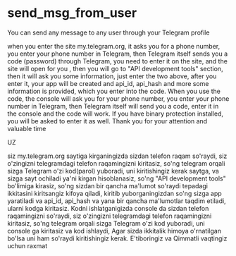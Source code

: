# send_msg_from_user
You can send any message to any user through your Telegram profile


when you enter the site my.telegram.org, it asks you for a phone number, you enter your phone number in Telegram, then Telegram itself sends you a code (password) through Telegram, you need to enter it on the site, and the site will open for you , then you will go to "API development tools" section, then it will ask you some information, just enter the two above, after you enter it, your app will be created and api_id, api_hash and more some information is provided, which you enter into the code.
When you use the code, the console will ask you for your phone number, you enter your phone number in Telegram, then Telegram itself will send you a code, enter it in the console and the code will work.
If you have binary protection installed, you will be asked to enter it as well.
Thank you for your attention and valuable time



UZ

siz my.telegram.org saytiga kirganingizda sizdan telefon raqam so'raydi, siz o'zingizni telegramdagi telefon raqamingizni kiritasiz, so'ng telegram orqali sizga Telegram o'zi kod(parol) yuboradi, uni kiritishingiz kerak saytga, va sizga sayt ochiladi ya'ni kirgan hisoblanasiz, so'ng "API development tools" bo'limiga kirasiz, so'ng sizdan bir qancha ma'lumot so'raydi tepadagi ikkitasini kiritsangiz kifoya qiladi, kiritib yuborganingizdan so'ng sizga app yaratiladi va api_id, api_hash va yana bir qancha ma'lumotlar taqdim etiladi, ularni kodga kiritasiz.
Kodni ishlatganigizda console da sizdan telefon raqamingizni so'raydi, siz o'zingizni telegramdagi telefon raqamingizni kiritasiz, so'ng telegram orqali sizga Telegram o'zi kod yuboradi, uni console ga kiritasiz va kod ishlaydi,
Agar sizda ikkitalik himoya o'rnatilgan bo'lsa uni ham so'raydi kiritishingiz kerak.
E'tiboringiz  va Qimmatli vaqtingiz uchun raxmat
